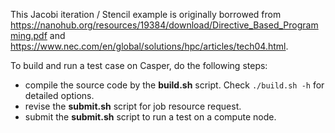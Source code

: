 This Jacobi iteration / Stencil example is originally borrowed from https://nanohub.org/resources/19384/download/Directive_Based_Programming.pdf and https://www.nec.com/en/global/solutions/hpc/articles/tech04.html.

To build and run a test case on Casper, do the following steps:

-  compile the source code by the **build.sh** script. Check `./build.sh -h` for detailed options.
-  revise the **submit.sh** script for job resource request.
-  submit the **submit.sh** script to run a test on a compute node.

